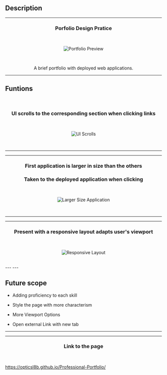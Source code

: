 ## Description

---

<h3 align="center">Porfolio Design Pratice</h3>
<br>

<p align="center">
<img src="https://i.imgur.com/0UtynDg.gif" title="source: imgur.com" alt="Portfolio Preview"/>
</p>

<br>
<p align="center">
A brief portfolio with deployed web applications.</p>

---

<h2>Funtions</h2>
<br>

<h3 align="center">UI scrolls to the corresponding section when clicking links</h3>
<br>

<p align="center">
<img src="https://i.imgur.com/Fampub8.gif" title="source: imgur.com" alt="UI Scrolls"/>
</p>
<br>

---
---

<h3 align="center">First application is larger in size than the others</h3>

<h3 align="center">
Taken to the deployed application when clicking</h3>
<br>

<p align="center">
<img src="https://i.imgur.com/IqyQfpf.gif" title="source: imgur.com" alt="Larger Size Application"/>
</p>
<br>

---
---

<h3 align="center">Present with a responsive layout adapts user's viewport</h3>
<br>

<p align="center">
<img src="https://i.imgur.com/qRY3rff.gif" title="source: imgur.com" alt="Responsive Layout"/>
</p>
<br>
---
---

<h2>Future scope</h2>

- Adding proficiency to each skill

- Style the page with more characterism

- More Viewport Options

- Open external Link with new tab

---
---
<h3 align="center">Link to the page</h3>
<br>

https://opticsl8b.github.io/Professional-Portfolio/

